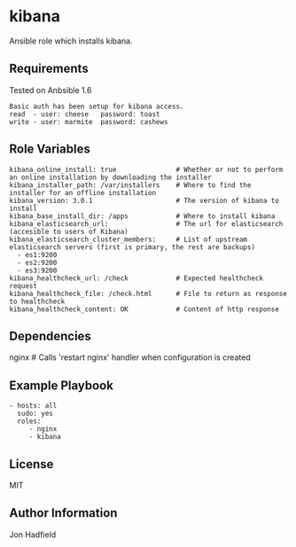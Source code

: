kibana
========

Ansible role which installs kibana.

Requirements
------------

Tested on Anbsible 1.6

    Basic auth has been setup for kibana access. 
    read  - user: cheese   password: toast
    write - user: marmite  password: cashews

Role Variables
--------------
    kibana_online_install: true               # Whether or not to perform an online installation by downloading the installer
    kibana_installer_path: /var/installers    # Where to find the installer for an offline installation
    kibana_version: 3.0.1                     # The version of kibana to install
    kibana_base_install_dir: /apps            # Where to install kibana 
    kibana_elasticsearch_url:                 # The url for elasticsearch (accesible to users of Kibana)
    kibana_elasticsearch_cluster_members:     # List of upstream elasticsearch servers (first is primary, the rest are backups)
      - es1:9200
      - es2:9200
      - es3:9200
    kibana_healthcheck_url: /check            # Expected healthcheck request
    kibana_healthcheck_file: /check.html      # File to return as response to healthcheck
    kibana_healthcheck_content: OK            # Content of http response

Dependencies
------------

nginx # Calls 'restart nginx' handler when configuration is created

Example Playbook
-------------------------

    - hosts: all
      sudo: yes
      roles:
         - nginx
         - kibana

License
-------

MIT

Author Information
------------------

Jon Hadfield
